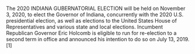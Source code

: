 The 2020 INDIANA GUBERNATORIAL ELECTION will be held on November 3, 2020, to elect the Governor of Indiana, concurrently with the 2020 U.S. presidential election, as well as elections to the United States House of Representatives and various state and local elections. Incumbent Republican Governor Eric Holcomb is eligible to run for re-election to a second term in office and announced his intention to do so on July 13, 2019.[1]
